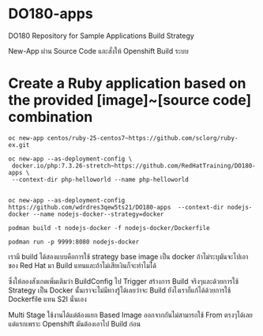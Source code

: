 # DO180-apps
DO180 Repository for Sample Applications
Build Strategy  

New-App ผ่าน Source Code และสั่งให้ Openshift Build ระบบ


# Create a Ruby application based on the provided [image]~[source code] combination
```
oc new-app centos/ruby-25-centos7~https://github.com/sclorg/ruby-ex.git

oc new-app --as-deployment-config \
 docker.io/php:7.3.26-stretch~https://github.com/RedHatTraining/DO180-apps \
 --context-dir php-helloworld --name php-helloworld


oc new-app --as-deployment-config  https://github.com/wdrdres3qew5ts21/DO180-apps  --context-dir nodejs-docker --name nodejs-docker--strategy=docker

podman build -t nodejs-docker -f nodejs-docker/Dockerfile

podman run -p 9999:8080 nodejs-docker
```

เรามี build ได้สองแบบคือการใช้ strategy base image เป็น docker ถ้าไม่ระบุมันจะไปเอาของ Red Hat มา Build แทนและถ้าไม่เสียเงินก็จะทำไมไ่ด้

ซึ่งให้ลองสังเกตเพิ่มเติมว่า BuildConfig ไป Trigger สร้างการ Build จริงๆและด้วยการใช้ Strategy เป็น Docker นั้นเราจะไม่มีทางรู้ได้เลยว่าจะ Build ยังไงเราก็แก้ได้ด้วยการใช้ Dockerfile แทน S2I นั่นเอง

Multi Stage ใช้งานได้แต่ต้องแยก Based Image ออกจากกันไม่สามารถใช้ From ตรงๆได้เลยแต่แรกเพราะ Openshift มันต้องเอาไป Build ก่อน


